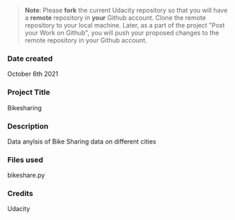 >**Note**: Please **fork** the current Udacity repository so that you will have a **remote** repository in **your** Github account. Clone the remote repository to your local machine. Later, as a part of the project "Post your Work on Github", you will push your proposed changes to the remote repository in your Github account.

### Date created
October 6th 2021

### Project Title
Bikesharing

### Description
Data anylsis of Bike Sharing data on different cities

### Files used
bikeshare.py

### Credits
Udacity

